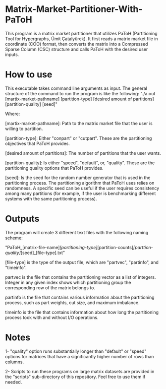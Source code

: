 # Matrix-Market-Partitioner-With-PaToH

This program is a matrix market partitioner that utilizes PaToH (Partitioning Tool for Hypergraphs, Ümit Çatalyürek). 
It first reads a matrix market file in coordinate (COO) format, then converts the matrix into a Compressed Sparse Column 
(CSC) structure and calls PaToH with the desired user inputs.

# How to use

This executable takes command line arguments as input. The general structure of the command to run the program is like the 
following: "./a.out [martix-market-pathname] [partition-type] [desired amount of partitions] [partition-quality] [seed]"

Where:

[martix-market-pathname]: Path to the matrix market file that the user is willing to partition.

[partition-type]: Either "conpart" or "cutpart". These are the partitioning objectives that PaToH provides.

[desired amount of partitions]: The number of partitions that the user wants.

[partition-quality]: Is either "speed", "default", or, "quality". These are the partitioning quality options that PaToH provides. 

[seed]: Is the seed for the random number generator that is used in the partitioning process. The partitioning algorithm that PaToH 
uses relies on randomness. A specific seed can be useful if the user requires consistency among many partitions (for example, if the 
user is benchmarking different systems with the same partitioning process). 

# Outputs

The program will create 3 different text files with the following naming scheme:

"PaToH_[matrix-file-name]_[partitioning-type]_[partition-counts]_[parttion-quality]_[seed]_[file-type].txt"

[file-type] is the type of the output file, which are "partvec", "partinfo", and "timeinfo".

partvec is the file that contains the partitioning vector as a list of integers. Integer in any given index shows which partitioning
group the corresponding row of the matrix belongs to.

partinfo is the file that contains various information about the partitioning process, such as part weights, cut size, and maximum imbalance.

timeinfo is the file that contains information about how long the partitioning process took with and without I/O operations.

# Notes

1- "quality" option runs substantially longer than "default" or "speed" options for matrices that have a significantly higher number of rows than columns.

2- Scripts to run these programs on large matrix datasets are provided in the "scripts" sub-directory of this repository. Feel free to use them if needed.



